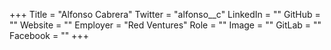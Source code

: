 +++
Title = "Alfonso Cabrera"
Twitter = "alfonso__c"
LinkedIn = ""
GitHub = ""
Website = ""
Employer = "Red Ventures"
Role = ""
Image = ""
GitLab = ""
Facebook = ""
+++

